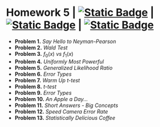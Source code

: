 # Homework 5 |  [![Static Badge](https://img.shields.io/badge/Problems-red)](https://github.com/ErfanPanahi/Statistical-Inference/blob/main/Homework%205/Homework%205%20-%20Problems.pdf) | [![Static Badge](https://img.shields.io/badge/Report-Mandatory-blue)](https://github.com/ErfanPanahi/Statistical-Inference/blob/main/Homework%205/Homework%205%20-%20Report%20-%20Mandatory.pdf) | [![Static Badge](https://img.shields.io/badge/Codes-green)](https://github.com/ErfanPanahi/Statistical-Inference/blob/main/Homework%205/Simulation_Problems.ipynb) 
* **Problem 1.** *Say Hello to Neyman-Pearson*
* **Problem 2.** *Wald Test*
* **Problem 3.** $f_0(x)$ *vs* $f_1(x)$
* **Problem 4.** *Uniformly Most Powerful*
* **Problem 5.** *Generalized Likelihood Ratio*
* **Problem 6.** *Error Types*
* **Problem 7.** *Warm Up t-test*
* **Problem 8.** *t-test*
* **Problem 9.** *Error Types*
* **Problem 10.** *An Apple a Day...*
* **Problem 11.** *Short Answers - Big Concepts*
* **Problem 12.** *Speed Camera Error Rate*
* **Problem 13.** *Statistically Delicious Coffee*
